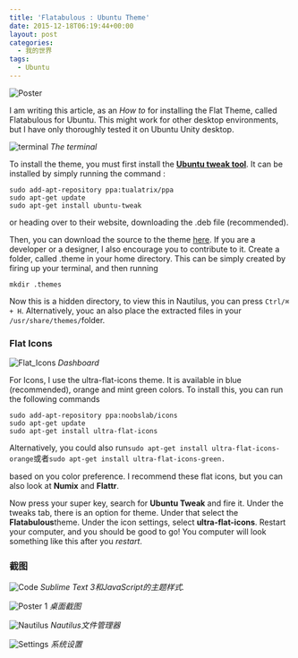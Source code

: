 ```yaml
---
title: 'Flatabulous : Ubuntu Theme'
date: 2015-12-18T06:19:44+00:00
layout: post
categories:
  - 我的世界
tags:
  - Ubuntu
---
```

![Poster](https://res.cloudinary.com/the-backyard-of-stanley/image/upload/v1451036121/tv3II6s_mcirxg.png)

I am writing this article, as an _How to_ for installing the Flat Theme, called Flatabulous for Ubuntu. This might work for other desktop environments, but I have only thoroughly tested it on Ubuntu Unity desktop.
<!--more-->
![terminal](https://res.cloudinary.com/the-backyard-of-stanley/image/upload/v1451036135/M5yxggQ_ez2ol3.png)
_The terminal_

To install the theme, you must first install the [**Ubuntu tweak tool**](http://ubuntu-tweak.com/). It can be installed by simply running the command :
```
sudo add-apt-repository ppa:tualatrix/ppa
sudo apt-get update
sudo apt-get install ubuntu-tweak
```

or heading over to their website, downloading the .deb file (recommended).

Then, you can download the source to the theme [here](https://github.com/anmoljagetia/Flatabulous/archive/master.zip). If you are a developer or a designer, I also encourage you to contribute to it. Create a folder, called .theme in your home directory. This can be simply created by firing up your terminal, and then running
```
mkdir .themes
```

Now this is a hidden directory, to view this in Nautilus, you can press `Ctrl/⌘ + H`. Alternatively, youc an also place the extracted files in your `/usr/share/themes/`folder.

### Flat Icons

![Flat_Icons](https://res.cloudinary.com/the-backyard-of-stanley/image/upload/v1451036221/80qCZGQ_covdkb.png)
_Dashboard_

For Icons, I use the ultra-flat-icons theme. It is available in blue (recommended), orange and mint green colors. To install this, you can run the following commands
```
sudo add-apt-repository ppa:noobslab/icons
sudo apt-get update
sudo apt-get install ultra-flat-icons
```

Alternatively, you could also run`sudo apt-get install ultra-flat-icons-orange`或者`sudo apt-get install ultra-flat-icons-green.`

based on you color preference. I recommend these flat icons, but you can also look at **Numix** and **Flattr**.

Now press your super key, search for **Ubuntu Tweak** and fire it. Under the tweaks tab, there is an option for theme. Under that select the **Flatabulous**theme. Under the icon settings, select **ultra-flat-icons**. Restart your computer, and you should be good to go! You computer will look something like this after you _restart_.

### 截图

![Code](https://res.cloudinary.com/the-backyard-of-stanley/image/upload/v1451036240/AspVFn7_ywp1ot.png)
_Sublime Text 3和JavaScript的主题样式._

![Poster 1](https://res.cloudinary.com/the-backyard-of-stanley/image/upload/v1451036333/0SZrre3_pasjkw.png)
_桌面截图_

![Nautilus](https://res.cloudinary.com/the-backyard-of-stanley/image/upload/v1451036347/yXB6VSa_subxm1.png)
_Nautilus文件管理器_

![Settings](https://res.cloudinary.com/the-backyard-of-stanley/image/upload/v1451036357/TKTe3Mn_l5zpla.png)
_系统设置_
